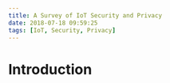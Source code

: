 ```yaml
---
title: A Survey of IoT Security and Privacy
date: 2018-07-18 09:59:25
tags: [IoT, Security, Privacy]
---
```


# Introduction

